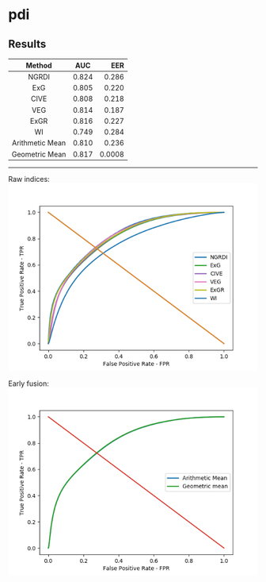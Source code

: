 # pdi

Results
-------------
|Method|AUC|EER|
|:----------:|:-------------:|------:|
| NGRDI|  0.824 | 0.286 |
| ExG |    0.805   |   0.220 |
| CIVE | 0.808 | 0.218 |
| VEG | 0.814 | 0.187 |
|ExGR | 0.816 | 0.227 |
| WI | 0.749 | 0.284 |
| Arithmetic Mean | 0.810 | 0.236 |
| Geometric Mean | 0.817 | 0.0008|

------------------

Raw indices: 
![alt text][raw]

Early fusion:
![alt text][early]

[raw]: results/Figure_1.png
[early]: results/Figure_early_fusion.png